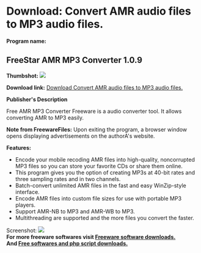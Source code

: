 # Download: Convert AMR audio files to MP3 audio files.

**Program name:**

## FreeStar AMR MP3 Converter 1.0.9

  
**Thumbshot:** ![](http://www.freewarefiles.com/screenshot/freestarmrpmp3cvtr_md.jpg)   
  
**Download link:** [Download Convert AMR audio files to MP3 audio files.](http://freesoftwares.boysofts.com/FreeStar-AMR-MP3-Converter_program_51592.html)  
  


**Publisher's Description**  
  


Free AMR MP3 Converter Freeware is a audio converter tool. It allows converting AMR to MP3 easily. 

**Note from FreewareFiles:** Upon exiting the program, a browser window opens displaying advertisements on the authorA's website.

**Features:**

  * Encode your mobile recoding AMR files into high-quality, noncorrupted MP3 files so you can store your favorite CDs or share them online. 
  * This program gives you the option of creating MP3s at 40-bit rates and three sampling rates and in two channels. 
  * Batch-convert unlimited AMR files in the fast and easy WinZip-style interface. 
  * Encode AMR files into custom file sizes for use with portable MP3 players. 
  * Support AMR-NB to MP3 and AMR-WB to MP3. 
  * Multithreading are supported and the more files you convert the faster. 

  
  
Screenshot: ![](http://www.freewarefiles.com/screenshot/freestarmrpmp3cvtr.jpg)   
**For more freeware softwares visit [Freeware software downloads.](http://freesoftwares.boysofts.com/)**   
**And [Free softwares and php script downloads.](http://www.boysofts.com/)**
